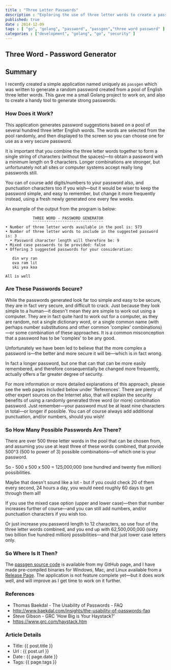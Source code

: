 ```yaml
---
title : "Three Letter Passwords"
description : "Exploring the use of three letter words to create a password"
published: true
date : 2014-12-09
tags : [ "go", "golang", "password", "passgen","three word password" ]
categories : ["development", "golang", "go", "security" ]
---
```

## Three Word - Password Generator

## Summary

I recently created a simple application named uniquely as `passgen`
which was written to generate a random password created from a pool of
English three letter words. This gave me a small Golang project to
work on, and also to create a handy tool to generate strong passwords.

### How Does it Work?

This application generates password suggestions based on a pool of
several hundred three letter English words. The words are selected
from the pool randomly, and then displayed to the screen so you can
choose one for use as a very secure password.

It is important that you combine the three letter words together to
form a single string of characters (without the spaces)&mdash;to
obtain a password with a minimum length on 9 characters. Longer
combinations are stronger, but unfortunately not all sites or computer
systems accept really long passwords still.

You can of course add digits/numbers to your password also, and
punctuation characters too if you wish&mdash;but it would be wiser to
keep the password simple, and easy to remember, but change it more
frequently instead, using a fresh newly generated one every few weeks.

An example of the output from the program is below:
```
            THREE WORD - PASSWORD GENERATOR
            ¯¯¯¯¯¯¯¯¯¯¯¯¯¯¯¯¯¯¯¯¯¯¯¯¯¯¯¯¯¯¯
• Number of three letter words available in the pool is: 573
• Number of three letter words to include in the suggested password is: 3
  • Password character length will therefore be: 9
• Mixed case passwords to be provided: false
• Offering 3 suggested passwords for your consideration:

   din wry ran
   ova ram lit
   ski yea koa

All is well
```

### Are These Passwords Secure?

While the passwords generated look far too simple and easy to be
secure, they are in fact very secure, and difficult to crack. Just
because they look simple to a human&mdash;it doesn't mean they are
simple to work out using a computer. They are in fact quite hard to
work out for a computer, as they are random, not a single dictionary
word, or a single common name (with perhaps number substitutions and
other common 'complex' combinations)&mdash;or some combination of
these approaches.  It is a common misconception that a password has to
be 'complex' to be any good.

Unfortunately we have been led to believe that the more complex a
password is&mdash;the better and more secure it will be&mdash;which is
in fact wrong.

In fact a longer password, but one that can that can be more easily
remembered, and therefore consequentially be changed more frequently,
actually offers a far greater degree of security.

For more information or more detailed explanations of this approach,
please see the web pages included below under 'References'. There are
plenty of other expert sources on the Internet also, that will explain
the security benefits of using a randomly generated three word (or
more) combination password. Just remember&mdash;your password must be
at least nine characters in total&mdash;or longer if possible. You can
of course always add additional punctuation, and/or numbers, should
you wish!

### So How Many Possible Passwords Are There?

There are over 500 three letter words in the pool that can be chosen
from, and assuming you use at least three of these words combined,
that provide 500^3 (500 to power of 3) possible combinations&mdash;of
which one is your password.

So - 500 x 500 x 500 = 125,000,000 (one hundred and twenty five
million) possibilities.

Maybe that doesn't sound like a lot - but if you could check 20 of
them every second, 24 hours a day, you would need roughly 60 days to
get through them all!

If you use the mixed case option (upper and lower case)&mdash;then
that number increases further of course&mdash;and you can still add
numbers, and/or punctuation characters if you wish too.

Or just increase you password length to 12 characters, so use four of
the three letter words combined, and you end up with 62,500,000,000 (sixty two
billion five hundred million) possibilities&mdash;and that just lower case
letters only.

### So Where Is It Then?

The [passgen source code](https://github.com/wiremoons/passgen) is available from my GitHub page, and I have made
pre-compiled binaries for Windows, Mac, and Linux available from a
[Release Page](https://github.com/wiremoons/passgen/releases). The application is not feature complete yet&mdash;but it
does work well, and will improve as I get time to work on it further.

### References

- Thomas Baekdal - The Usability of Passwords - FAQ
 - http://www.baekdal.com/insights/the-usability-of-passwords-faq
- Steve Gibson - GRC 'How Big is Your Haystack?'
 - https://www.grc.com/haystack.htm


### Article Details

- Title: {{ post.title }}
- Url : {{ post.url }}
- Date : {{ page.date }}
- Tags: {{ page.tags }}
